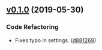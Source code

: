 <a name="v0.1.0"></a>
## [v0.1.0](https://github.com/alexseitsinger/django-fallback-view/compare/d749d1d984b41812ee36baa456506c876c273137...v0.1.0) (2019-05-30)

### Code Refactoring
- Fixes typo in settings. ([d881269](https://github.com/alexseitsinger/django-fallback-view/commit/d881269bc91876f93a7423e6d317835aec0f860c))


